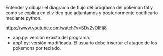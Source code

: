 Entender y dibujar el diagrama de flujo del programa del pokemon tal y como se explica en el vídeo que adjuntamos y posteriormente codificarlo mediante python.

https://www.youtube.com/watch?v=SDv2vOIFIj8

- app.py: versión exacta del programa.
- app1.py: versión modificada. El usuario debe insertar el ataque de los pokemons por teclado.
